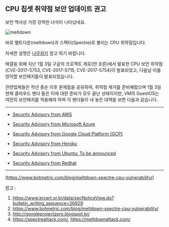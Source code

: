## CPU 칩셋 취약점 보안 업데이트 권고

보안 역사상 가장 강력한 녀석이 나타났네요.

![meltdown](https://meltdownattack.com/images/meltdown.min.svg "meltdown")

바로 멜트다운(meltdown)과 스펙터(Spectre)로 불리는 CPU 취약점입니다.

자세한 설명은 [나무위키](https://namu.wiki/w/CPU%EA%B2%8C%EC%9D%B4%ED%8A%B8) 참고 하기 바랍니다.

해결을 위해 지난 1월 3일 구글의 프로젝트 제로(얀 호른)에서 발표한 CPU 보안 취약점(CVE-2017-5753, CVE-2017-5715, CVE-2017-5754)이 발표되었고, 다음날 이를 방어할 보안패치들이 발표되었습니다.

관련업체들은 작년 중순 이후 문제점을 공유하여, 취약점 제거를 준비해왔으며 1월 3일 현재 클라우드 벤더 들은 이에 대한 준비가 모두 끝난 상태이지만, VM의 GuestOS는 여전히 보안패치를 적용해야 하며 각 벤더들이 내 놓은 대책을 보면 다음과 같습니다.

-----------------------------------------------------------------------
- [Security Advisory from AWS](https://aws.amazon.com/security/security-bulletins/AWS-2018-013/)

- [Security Advisory from  Microsoft Azure](https://portal.msrc.microsoft.com/en-US/security-guidance/advisory/ADV180002)

- [Security Advisory from Google Cloud Platform (GCP)](https://cloud.google.com/compute/docs/security-bulletins)

- [Security Advisory from Heroku](https://blog.heroku.com/meltdown-and-spectre-security-update)

- [Security Advisory from Ubuntu: To be announced](https://wiki.ubuntu.com/SecurityTeam/KnowledgeBase/SpectreAndMeltdown)

- [Security Advisory from Redhat](https://access.redhat.com/security/vulnerabilities/speculativeexecution)

-----------------------------------------------------------------------
(https://www.botmetric.com/blog/meltdown-spectre-cpu-vulnerability/)



참고 :

1. https://www.krcert.or.kr/data/secNoticeView.do?bulletin_writing_sequence=26929
2. https://www.botmetric.com/blog/meltdown-spectre-cpu-vulnerability/
3. http://googleprojectzero.blogspot.kr/
4. https://spectreattack.com/, https://meltdownattack.com/
